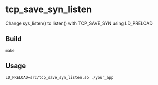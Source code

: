 # tcp_save_syn_listen

Change sys_listen() to listen() with TCP_SAVE_SYN using LD_PRELOAD

## Build

```
make
```

## Usage

```
LD_PRELOAD=src/tcp_save_syn_listen.so ./your_app
```
